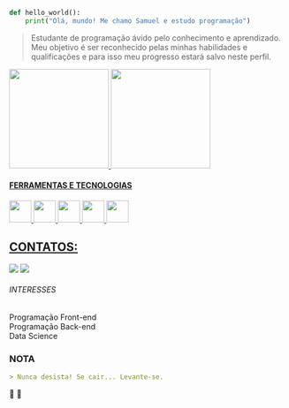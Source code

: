 ```python
def hello_world():
    print("Olá, mundo! Me chamo Samuel e estudo programação")
```

> Estudante de programação ávido pelo conhecimento e aprendizado.<br>
Meu objetivo é ser reconhecido pelas minhas habilidades e qualificações e para isso meu progresso estará salvo neste perfil.

<div>
<a href="https://github.com/SamuelFAiedo">
<img loading="lazy" height="180em" src="https://github-readme-stats.vercel.app/api/top-langs/?username=SamuelFAiedo&layout=compact&langs_count=7&theme=dark"/>
<img loading="lazy" height="180em" src="https://github-readme-stats.vercel.app/api?username=SamuelFAiedo&show_icons=true&theme=dark&include_all_commits=true&count_private=true"/>
</div>

#### FERRAMENTAS E TECNOLOGIAS

<img loading="Git" src="https://cdn.jsdelivr.net/gh/devicons/devicon/icons/git/git-original.svg" width="40" height="40"/> <img loading="Python" src="https://cdn.jsdelivr.net/gh/devicons/devicon@latest/icons/python/python-original.svg" width="40" height="40"/> <img loading="JS" src="https://cdn.jsdelivr.net/gh/devicons/devicon@latest/icons/javascript/javascript-original.svg" width="40" height="40"/>  <img loading="HTML" src="https://cdn.jsdelivr.net/gh/devicons/devicon@latest/icons/html5/html5-original.svg" width="40" height="40"/> <img loading="CSS" src="https://cdn.jsdelivr.net/gh/devicons/devicon@latest/icons/css3/css3-original.svg" width="40" height="40"/>

## CONTATOS:

<div>
<a href="https://www.linkedin.com/in/samuel-de-freitas-aiedo-79665720a/" target="_blank"><img loading="lazy" src="https://img.shields.io/badge/-LinkedIn-%230077B5?style=for-the-badge&logo=linkedin&logoColor=white" target="_blank"></a>   <a href = "mailto:samueldefreitasaiedo@gmail.com"><img loading="lazy" src="https://img.shields.io/badge/Gmail-D14836?style=for-the-badge&logo=gmail&logoColor=white" target="_blank"></a>
</div>
            
###### INTERESSES
Programação Front-end</br>
Programação Back-end</br>
Data Science</br>

### NOTA

```markdown
> Nunca desista! Se cair... Levante-se.
```
 👾 💚
